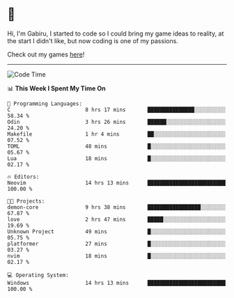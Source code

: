 # 🐀

Hi, I'm Gabiru, I started to code so I could bring my game ideas to reality, at the start I didn't like, but now coding is one of my passions.

Check out my games [here](https://gabiru.art/projetos/)!

---

<!--START_SECTION:waka-->
![Code Time](http://img.shields.io/badge/Code%20Time-487%20hrs%2022%20mins-blue)

📊 **This Week I Spent My Time On** 

```text
💬 Programming Languages: 
C                        8 hrs 17 mins       ███████████████░░░░░░░░░░   58.34 % 
Odin                     3 hrs 26 mins       ██████░░░░░░░░░░░░░░░░░░░   24.20 % 
Makefile                 1 hr 4 mins         ██░░░░░░░░░░░░░░░░░░░░░░░   07.52 % 
TOML                     48 mins             █░░░░░░░░░░░░░░░░░░░░░░░░   05.67 % 
Lua                      18 mins             █░░░░░░░░░░░░░░░░░░░░░░░░   02.17 % 

🔥 Editors: 
Neovim                   14 hrs 13 mins      █████████████████████████   100.00 % 

🐱‍💻 Projects: 
demon-core               9 hrs 38 mins       █████████████████░░░░░░░░   67.87 % 
love                     2 hrs 47 mins       █████░░░░░░░░░░░░░░░░░░░░   19.69 % 
Unknown Project          49 mins             █░░░░░░░░░░░░░░░░░░░░░░░░   05.75 % 
platformer               27 mins             █░░░░░░░░░░░░░░░░░░░░░░░░   03.27 % 
nvim                     18 mins             █░░░░░░░░░░░░░░░░░░░░░░░░   02.17 % 

💻 Operating System: 
Windows                  14 hrs 13 mins      █████████████████████████   100.00 % 
```


<!--END_SECTION:waka-->
